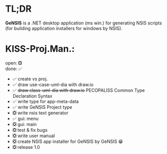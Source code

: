 # TL;DR
**GeNSIS** is a .NET desktop application (ms win.) for generating
NSIS scripts (for building application installers for windows by NSIS).

# KISS-Proj.Man.:
open: ❎\
done: ✅

- ✅ create vs proj.
- ✅ draw use-case-uml-dia with draw.io
- ✅ ~~draw class-uml-dia with draw.io~~ PECOPALISS Common Type Declaration Syntax
- ✅ write type for app-meta-data
- ✅ write GeNSIS Project type
- ❎ write nsis text generator
- ✅ gui: menu
- ❎ gui: main
- ❎ test & fix bugs
- ❎ write user manual
- ❎ create NSIS app installer for GeNSIS by GeNSIS 😁
- ❎ release 1.0



